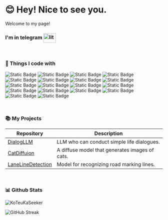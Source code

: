 <h1>😊 Hey! Nice to see you.</h1>


<p>Welcome to my page! </br>

### I'm in telegram <a href="https://t.me/litgax" target="blank"><img align="center" src="https://www.svgrepo.com/show/452115/telegram.svg" alt="litgax" height="30" width="40" /></a>
<br>

### 🔨 Things I code with
![Static Badge](https://img.shields.io/badge/Python-%237F52FF?style=for-the-badge&logo=Python&logoColor=white)
![Static Badge](https://img.shields.io/badge/PyTorch-%23FE7B7B?style=for-the-badge&logo=PyTorch&logoColor=white)
![Static Badge](https://img.shields.io/badge/PyTorchXLA-%234DA651?style=for-the-badge&logo=PyG&logoColor=white)
![Static Badge](https://img.shields.io/badge/YOLO-red?style=for-the-badge&logo=Sololearn&logoColor=white)
![Static Badge](https://img.shields.io/badge/Transformers-%2348B983?style=for-the-badge&logo=circleci&logoColor=white)
![Static Badge](https://img.shields.io/badge/Pandas-%23087CFA?style=for-the-badge&logo=NumPy&logoColor=white)
![Static Badge](https://img.shields.io/badge/EasyOCR-%2365BAB6?style=for-the-badge&logo=easyeda&logoColor=white)
![Static Badge](https://img.shields.io/badge/CometML-%234A2296?style=for-the-badge&logo=bitcomet&logoColor=white)
![Static Badge](https://img.shields.io/badge/TPU-%2325A162?style=for-the-badge&logo=turbo&logoColor=white)
![Static Badge](https://img.shields.io/badge/Flask-%236EA61F?style=for-the-badge&logo=flask&logoColor=white)
![Static Badge](https://img.shields.io/badge/Doker-%23087CFA?style=for-the-badge&logo=docker&logoColor=white)
![Static Badge](https://img.shields.io/badge/Git-%234DA651?style=for-the-badge&logo=git&logoColor=white)
![Static Badge](https://img.shields.io/badge/ROS2-%2325A162?style=for-the-badge&logo=ros&logoColor=white)
![Static Badge](https://img.shields.io/badge/Unsloth-%234285F4?style=for-the-badge&logo=unocss&logoColor=white)
![Static Badge](https://img.shields.io/badge/TensorFlow-%23191463?style=for-the-badge&logo=tensorflow&logoColor=white)
![Static Badge](https://img.shields.io/badge/Fastseg-red?style=for-the-badge&logo=fastapi&logoColor=white)
![Static Badge](https://img.shields.io/badge/LLAMA3.1-%23191463?style=for-the-badge&logo=ollama&logoColor=white)
![Static Badge](https://img.shields.io/badge/SQL-%237F52FF?style=for-the-badge&logo=alwaysdata&logoColor=white)

<br>

### 📚 My Projects
| Repository                                                                                | Description                                        |
| ----------------------------------------------------------------------------------------- | -------------------------------------------------- |
| [DialogLLM](https://github.com/KoTeuKaSeeker/DialogLLM)                                  | LLM who can conduct simple life dialogues.|
| [CatDiffuion](https://github.com/KoTeuKaSeeker/diffusion-model)                          | A diffuse model that generates images of cats.|
| [LaneLineDetection](https://github.com/SpectreSpect/lane-lines-detection)                       | Model for recognizing road marking lines.|
<br>

### 📊 Github Stats
<img src="https://github-readme-stats.vercel.app/api?username=KoTeuKaSeeker&show_icons=true&theme=dracula" alt="KoTeuKaSeeker">

![GitHub Streak](http://github-readme-streak-stats.herokuapp.com?user=KoTeuKaSeeker&theme=dracula&background=dracula)
